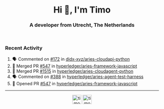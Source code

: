 <h1 align="center">Hi 👋, I'm Timo</h1>
<h3 align="center">A developer from Utrecht, The Netherlands</h3>
<br/>
<!-- https://github.com/rahuldkjain/github-profile-readme-generator --!>

<!--  <p align="left"><img src="https://github-readme-stats.vercel.app/api?username=timoglastra&show_icons=true&count_private=true&" alt="timoglastra" /></p> --!>

<!--
Github language stats
<p align="left"><img src="https://github-readme-stats.vercel.app/api/top-langs/?username=timoglastra&layout=compact" alt="timoglastra" /><p>
-->

<!-- Codestats language stats -->
<!-- <p align="left"><img src="https://codestats-readme.vercel.app/api/top-langs/?username=timoglastra&layout=compact&language_count=12" alt="timoglastra" /><p>    --!>
  
<h3>Recent Activity</h3>

<!--START_SECTION:activity-->
1. 🗣 Commented on [#172](https://github.com/didx-xyz/aries-cloudapi-python/issues/172) in [didx-xyz/aries-cloudapi-python](https://github.com/didx-xyz/aries-cloudapi-python)
2. 🎉 Merged PR [#547](https://github.com/hyperledger/aries-framework-javascript/pull/547) in [hyperledger/aries-framework-javascript](https://github.com/hyperledger/aries-framework-javascript)
3. 🎉 Merged PR [#1515](https://github.com/hyperledger/aries-cloudagent-python/pull/1515) in [hyperledger/aries-cloudagent-python](https://github.com/hyperledger/aries-cloudagent-python)
4. 🗣 Commented on [#388](https://github.com/hyperledger/aries-agent-test-harness/issues/388) in [hyperledger/aries-agent-test-harness](https://github.com/hyperledger/aries-agent-test-harness)
5. 💪 Opened PR [#547](https://github.com/hyperledger/aries-framework-javascript/pull/547) in [hyperledger/aries-framework-javascript](https://github.com/hyperledger/aries-framework-javascript)
<!--END_SECTION:activity-->

---

<p align="center">
<a href="https://twitter.com/timoglastra" target="blank"><img align="center" src="https://cdn.jsdelivr.net/npm/simple-icons@3.0.1/icons/twitter.svg" alt="timoglastra" height="30" width="30" /></a>
<a href="https://linkedin.com/in/timoglastra" target="blank"><img align="center" src="https://cdn.jsdelivr.net/npm/simple-icons@3.0.1/icons/linkedin.svg" alt="timoglastra" height="30" width="30" /></a>
</p>



